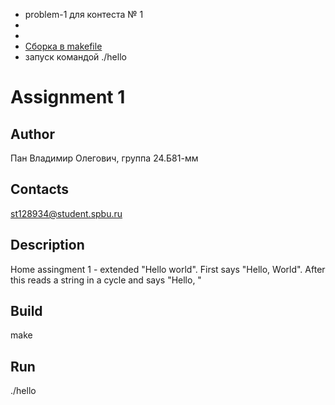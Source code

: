 - problem-1 для контеста № 1
- 
- 
- [Сборка в makefile](https://github.com/PanVOUniversity/problem-1/blob/main/makefile)
- запуск командой ./hello
  
# Assignment 1
## Author
Пан Владимир Олегович, группа 24.Б81-мм
## Contacts
st128934@student.spbu.ru
## Description
Home assingment 1 - extended "Hello world". First says "Hello, 
World". After this reads a string in a cycle and says "Hello, 
<string>"
## Build
make
## Run 
./hello
